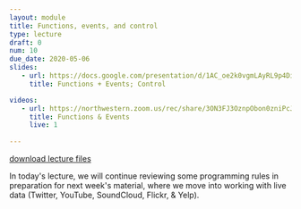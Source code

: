 ```yaml
---
layout: module
title: Functions, events, and control
type: lecture
draft: 0
num: 10
due_date: 2020-05-06
slides:
   - url: https://docs.google.com/presentation/d/1AC_oe2k0vgmLAyRL9p4DiNeoVtDDCeF5IlEBPcybv-Q/edit?usp=sharing
     title: Functions + Events; Control

videos:
   - url: https://northwestern.zoom.us/rec/share/3ON3FJ3OznpObon0zniPcJcjF771aaa81SUd_qANnxmmddmScNEIFDQp0j2Q4Ofs?startTime=1588798621000
     title: Functions & Events
     live: 1
 
---
```


<a class="nu-button" href="/spring2020/course-files/lectures/lecture10.zip">
    download lecture files 
    <i class="fas fa-download"></i>
</a>

In today's lecture, we will continue reviewing some programming rules in preparation for next week's material, where we move into working with live data (Twitter, YouTube, SoundCloud, Flickr, & Yelp).
